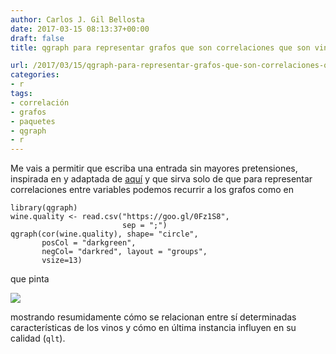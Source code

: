 ```yaml
---
author: Carlos J. Gil Bellosta
date: 2017-03-15 08:13:37+00:00
draft: false
title: qgraph para representar grafos que son correlaciones que son vinos

url: /2017/03/15/qgraph-para-representar-grafos-que-son-correlaciones-que-son-vinos/
categories:
- r
tags:
- correlación
- grafos
- paquetes
- qgraph
- r
---
```


Me vais a permitir que escriba una entrada sin mayores pretensiones, inspirada en y adaptada de [aquí](https://dmwiig.net/2017/03/10/the-r-qgraph-package-using-r-to-visualize-complex-relationships-among-variables-in-a-large-dataset-part-one/) y que sirva solo de que para representar correlaciones entre variables podemos recurrir a los grafos como en




    library(qgraph)
    wine.quality <- read.csv("https://goo.gl/0Fz1S8",
                             sep = ";")
    qgraph(cor(wine.quality), shape= "circle",
           posCol = "darkgreen",
           negCol= "darkred", layout = "groups",
           vsize=13)




que pinta

![](/wp-uploads/2017/03/wine_quality_cor.png)


mostrando resumidamente cómo se relacionan entre sí determinadas características de los vinos y cómo en última instancia influyen en su calidad (`qlt`).
